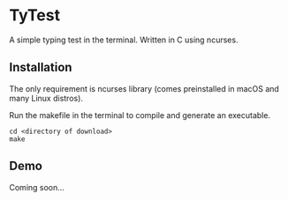# TyTest
A simple typing test in the terminal. Written in C using ncurses.

## Installation
The only requirement is ncurses library (comes preinstalled in macOS and many Linux distros).

Run the makefile in the terminal to compile and generate an executable.

```shell
cd <directory of download>
make
```

## Demo
Coming soon...